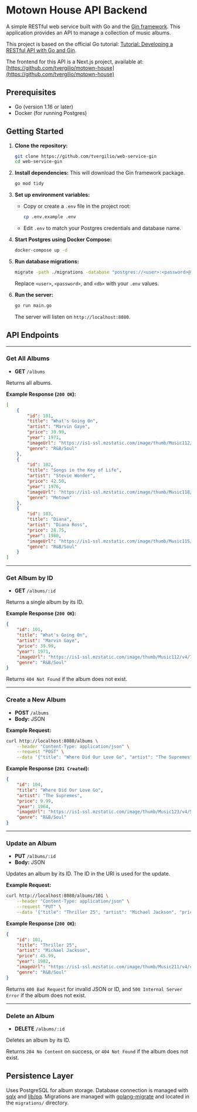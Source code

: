 # Motown House API Backend

A simple RESTful web service built with Go and the [Gin framework](https://github.com/gin-gonic/gin). This application provides an API to manage a collection of music albums.

This project is based on the official Go tutorial: [Tutorial: Developing a RESTful API with Go and Gin](https://go.dev/doc/tutorial/web-service-gin).

The frontend for this API is a Next.js project, available at: [https://github.com/tvergilio/motown-house](https://github.com/tvergilio/motown-house)

## Prerequisites

* Go (version 1.16 or later)
* Docker (for running Postgres)

## Getting Started

1. **Clone the repository:**
    ```sh
    git clone https://github.com/tvergilio/web-service-gin
    cd web-service-gin
    ```

2. **Install dependencies:**
    This will download the Gin framework package.
    ```sh
    go mod tidy
    ```

3. **Set up environment variables:**
    - Copy or create a `.env` file in the project root:
        ```sh
        cp .env.example .env
        ```
    - Edit `.env` to match your Postgres credentials and database name.

4. **Start Postgres using Docker Compose:**
    ```sh
    docker-compose up -d
    ```

5. **Run database migrations:**
    ```sh
    migrate -path ./migrations -database "postgres://<user>:<password>@localhost:5432/<db>?sslmode=disable" up
    ```
    Replace `<user>`, `<password>`, and `<db>` with your `.env` values.

6. **Run the server:**
    ```sh
    go run main.go
    ```
    The server will listen on `http://localhost:8080`.

## API Endpoints

---

### Get All Albums

* **GET** `/albums`

Returns all albums.

**Example Response (`200 OK`):**
```json
[
    {
        "id": 101,
        "title": "What's Going On",
        "artist": "Marvin Gaye",
        "price": 39.99,
        "year": 1971,
        "imageUrl": "https://is1-ssl.mzstatic.com/image/thumb/Music112/v4/76/36/2d/76362d74-cb7a-8ef9-104e-cde1d858e9a9/20UMGIM95279.rgb.jpg/100x100bb.jpg",
        "genre": "R&B/Soul"
    },
    {
        "id": 102,
        "title": "Songs in the Key of Life",
        "artist": "Stevie Wonder",
        "price": 42.50,
        "year": 1976,
        "imageUrl": "https://is1-ssl.mzstatic.com/image/thumb/Music118/v4/eb/1f/12/eb1f12ec-474c-63aa-43af-09282f423b9d/00602537004737.rgb.jpg/100x100bb.jpg",
        "genre": "Motown"
    },
    {
        "id": 103,
        "title": "Diana",
        "artist": "Diana Ross",
        "price": 28.75,
        "year": 1980,
        "imageUrl": "https://is1-ssl.mzstatic.com/image/thumb/Music115/v4/aa/87/1c/aa871c20-95be-38bd-97e3-ecfeb8ec404b/15UMGIM06551.rgb.jpg/100x100bb.jpg",
        "genre": "R&B/Soul"
    }
]
```

---

### Get Album by ID

* **GET** `/albums/:id`

Returns a single album by its ID.

**Example Response (`200 OK`):**
```json
{
    "id": 101,
    "title": "What's Going On",
    "artist": "Marvin Gaye",
    "price": 39.99,
    "year": 1971,
    "imageUrl": "https://is1-ssl.mzstatic.com/image/thumb/Music112/v4/76/36/2d/76362d74-cb7a-8ef9-104e-cde1d858e9a9/20UMGIM95279.rgb.jpg/100x100bb.jpg",
    "genre": "R&B/Soul"
}
```

Returns `404 Not Found` if the album does not exist.

---

### Create a New Album

* **POST** `/albums`
* **Body:** JSON

**Example Request:**
```sh
curl http://localhost:8080/albums \
    --header "Content-Type: application/json" \
    --request "POST" \
    --data '{"title": "Where Did Our Love Go", "artist": "The Supremes", "price": 9.99, "year": 1964, "imageUrl": "https://is1-ssl.mzstatic.com/image/thumb/Music123/v4/5d/c2/4d/5dc24de8-15d7-16e0-7585-72a2bcc721de/14UMGIM62198.rgb.jpg/100x100bb.jpg", "genre": "R&B/Soul"}'
```

**Example Response (`201 Created`):**
```json
{
    "id": 104,
    "title": "Where Did Our Love Go",
    "artist": "The Supremes",
    "price": 9.99,
    "year": 1964,
    "imageUrl": "https://is1-ssl.mzstatic.com/image/thumb/Music123/v4/5d/c2/4d/5dc24de8-15d7-16e0-7585-72a2bcc721de/14UMGIM62198.rgb.jpg/100x100bb.jpg",
    "genre": "R&B/Soul"
}
```

---

### Update an Album

* **PUT** `/albums/:id`
* **Body:** JSON

Updates an album by its ID. The ID in the URI is used for the update.

**Example Request:**
```sh
curl http://localhost:8080/albums/101 \
    --header "Content-Type: application/json" \
    --request "PUT" \
    --data '{"title": "Thriller 25", "artist": "Michael Jackson", "price": 45.99, "year": 1982, "imageUrl": "https://is1-ssl.mzstatic.com/image/thumb/Music211/v4/cb/38/70/cb3870c2-1a9b-9310-e218-9d0f5a5e98f5/06UMGIM05267.rgb.jpg/100x100bb.jpg", "genre": "R&B/Soul"}'
```

**Example Response (`200 OK`):**
```json
{
    "id": 101,
    "title": "Thriller 25",
    "artist": "Michael Jackson",
    "price": 45.99,
    "year": 1982,
    "imageUrl": "https://is1-ssl.mzstatic.com/image/thumb/Music211/v4/cb/38/70/cb3870c2-1a9b-9310-e218-9d0f5a5e98f5/06UMGIM05267.rgb.jpg/100x100bb.jpg",
    "genre": "R&B/Soul"
}
```

Returns `400 Bad Request` for invalid JSON or ID, and `500 Internal Server Error` if the album does not exist.

---

### Delete an Album

* **DELETE** `/albums/:id`

Deletes an album by its ID.

Returns `204 No Content` on success, or `404 Not Found` if the album does not exist.

## Persistence Layer

Uses PostgreSQL for album storage. Database connection is managed with [sqlx](https://github.com/jmoiron/sqlx) and [lib/pq](https://github.com/lib/pq). Migrations are managed with [golang-migrate](https://github.com/golang-migrate/migrate) and located in the `migrations/` directory.
